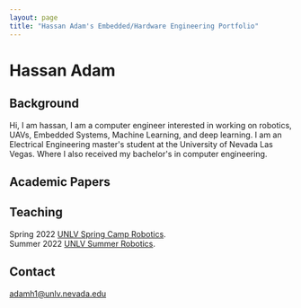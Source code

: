 ```yaml
---
layout: page
title: "Hassan Adam's Embedded/Hardware Engineering Portfolio"
---
```


# Hassan Adam 

## Background  

Hi, I am hassan, I am a computer engineer interested in working on robotics, UAVs, Embedded Systems, Machine Learning, and deep learning. I am an Electrical Engineering master's student at the University of Nevada Las Vegas. Where I also received my bachelor's in computer engineering.

## Academic Papers 

## Teaching 

Spring 2022 [UNLV Spring Camp Robotics]().<br>
Summer 2022 [UNLV Summer Robotics](Adamh-Tech.github.io/Teach.md).
## Contact

adamh1@unlv.nevada.edu
